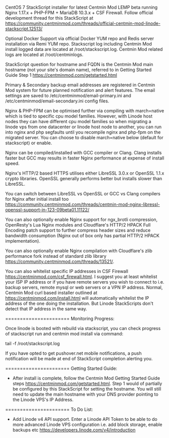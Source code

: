 CentOS 7 StackScript installer for latest Centmin Mod LEMP beta running Nginx 1.17.x + PHP-FPM + MariaDB 10.3.x + CSF Firewall. Follow official development thread for this StackScript at https://community.centminmod.com/threads/official-centmin-mod-linode-stackscript.12513/

Optional Docker Support via official Docker YUM repo and Redis server installation via Remi YUM repo. Stackscript log including Centmin Mod install logged data are located at /root/stackscript.log. Centmin Mod related logs are located at /root/centminlogs.

StackScript question for hostname and FQDN is the Centmin Mod main hostname (not your site's domain name), referred to in Getting Started Guide Step 1 https://centminmod.com/getstarted.html

Primary & Secondary backup email addresses are registered in Centmin Mod system for future planned notification and alert features. The email settings are saved to /etc/centminmod/email-primary.ini and /etc/centminmod/email-secondary.ini config files.

Nginx & PHP-FPM can be optimised further via compiling with march=native which is tied to specific cpu model families. However, with Linode host nodes they can have different cpu model families so when migrating a linode vps from one datacenter or linode host node to another, you can run into nginx and php segfaults until you recompile nginx and php-fpm on the migrated server. You can choose to disable march=native below (default for stackscript) or enable.

Nginx can be compiled/installed with GCC compiler or Clang. Clang installs faster but GCC may results in faster Nginx performance at expense of install speed.

Nginx's HTTP/2 based HTTPS utilises either LibreSSL 3.0.x or OpenSSL 1.1.x crypto libraries. OpenSSL generally performs better but installs slower than LibreSSL.

You can switch between LibreSSL vs OpenSSL or GCC vs Clang compilers for Nginx after initial install too https://community.centminmod.com/threads/centmin-mod-nginx-libressl-openssl-support-in-123-09beta01.11122/

You can also optionally enable Nginx support for ngx_brotli compression, OpenResty's Lua Nginx modules and Cloudflare's HTTP/2 HPACK Full Encoding patch support to further compress header sizes and reduce bandwidth consumption (Nginx out of box only has partial HTTP/2 HPACK implementation).

You can also optionally enable Nginx compilation with Cloudflare's zlib performance fork instead of standard zlib library https://community.centminmod.com/threads/13521/.

You can also whitelist specific IP addresses in CSF Firewall https://centminmod.com/csf_firewall.html. I suggest you at least whitelist your ISP IP address or if you have remote servers you wish to connect to i.e. backup servers, remote mysql or web servers or a VPN IP address. Normal, Centmin Mod curl based installer outlined at https://centminmod.com/install.html will automatically whitelist the IP address of the one doing the installation. But Linode StackScripts don't detect that IP address in the same way.

======================
Monitoring Progress:

Once linode is booted with rebuild via stackscript, you can check progress of stackscript run and centmin mod install via command:

tail -f /root/stackscript.log

If you have opted to get pushover.net mobile notifications, a push notification will be made at end of StackScript completion alerting you.

======================
Getting Started Guide:

- After install is complete, follow the Centmin Mod Getting Started Guide steps https://centminmod.com/getstarted.html. Step 1 would of partially be configured by this StackScript for setting the hostname. You will still need to update the main hostname with your DNS provider pointing to the Linode VPS's IP Address.

======================
To Do List:

- Add Linode v4 API support. Enter a Linode API Token to be able to do more advanced Linode VPS configuration i.e. add block storage, enable backups etc https://developers.linode.com/v4/introduction